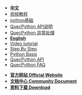 <!-- docs/_sidebar.md -->

<!-- * [**QuecPython**](/) -->
<!-- * [](/) -->

* [**中文**](/zh-cn/)
* [视频教程](https://space.bilibili.com/491326023/channel/detail?cid=150963)
* [python基础](/zh-cn/python/)
* [QuecPython API说明](/zh-cn/api/)
* [QuecPython 异常处理](/zh-cn/faq/)
* [**English**](/en-us/)
* [Video tutorial](https://space.bilibili.com/491326023/channel/detail?cid=150963)
* [Step By Step](/en-us/sbs/)
* [Python Basis](/en-us/python/)
* [QuecPython API](/en-us/api/)
* [QuecPython FAQ](/en-us/faq/)


<!--  * [**Wiki 首页 Home**](/) -->
* [**官方网站 Official Website**](//python.quectel.com)
* [**文档中心 Community Document**](//python.quectel.com/doc/)
* [**资料下载 Download**](//python.quectel.com/download)